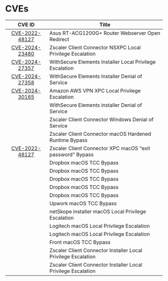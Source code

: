 # CVEs

| CVE ID | Title |
| :---: | --- |
| [CVE-2022-48127](https://nvd.nist.gov/vuln/detail/CVE-2022-48127) | Asus RT-ACG1200G+ Router Webserver Open Redirect | 
| [CVE-2024-23480](https://nvd.nist.gov/vuln/detail/CVE-2024-23480) | Zscaler Client Connector NSXPC Local Privilege Escalation | 
| [CVE-2024-27357](https://nvd.nist.gov/vuln/detail/CVE-2024-27357) | WithSecure Elements Installer Local Privilege Escalation | 
| [CVE-2024-27358](https://nvd.nist.gov/vuln/detail/CVE-2024-27358) | WithSecure Elements Installer Denial of Service | 
| [CVE-2024-30165](https://nvd.nist.gov/vuln/detail/CVE-2024-30165) | Amazon AWS VPN XPC Local Privilege Escalation | 
| | WithSecure Elements installer Denial of Service |  
| | Zscaler Client Connector Windows Denial of Service | 
| | Zscaler Client Connector macOS Hardened Runtime Bypass |  
| [CVE-2022-48127](https://nvd.nist.gov/vuln/detail/CVE-2022-48127) | Zscaler Client Connector XPC macOS "exit password" Bypass | 
| | Dropbox macOS TCC Bypass | 
| | Dropbox macOS TCC Bypass | 
| | Dropbox macOS TCC Bypass |  
| | Dropbox macOS TCC Bypass | 
| | Dropbox macOS TCC Bypass | 
| | Upwork macOS TCC Bypass | 
| | netSkope installer macOS Local Privilege Escalation | 
| | Logitech macOS Local Privilege Escalation | 
| | Logitech macOS Local Privilege Escalation | 
| | Front macOS TCC Bypass | 
| | Zscaler Client Connector Installer Local Privilege Escalation | 
| | Zscaler Client Connector Installer Local Privilege Escalation | 
